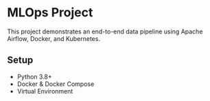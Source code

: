 
# MLOps Project

This project demonstrates an end-to-end data pipeline using Apache Airflow, Docker, and Kubernetes.

## Setup
- Python 3.8+
- Docker & Docker Compose
- Virtual Environment
